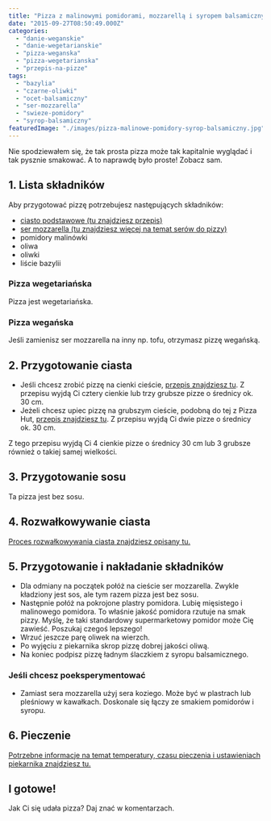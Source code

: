 ```yaml
---
title: "Pizza z malinowymi pomidorami, mozzarellą i syropem balsamicznym"
date: "2015-09-27T08:50:49.000Z"
categories: 
  - "danie-weganskie"
  - "danie-wegetarianskie"
  - "pizza-weganska"
  - "pizza-wegetarianska"
  - "przepis-na-pizze"
tags: 
  - "bazylia"
  - "czarne-oliwki"
  - "ocet-balsamiczny"
  - "ser-mozzarella"
  - "swieze-pomidory"
  - "syrop-balsamiczny"
featuredImage: "./images/pizza-malinowe-pomidory-syrop-balsamiczny.jpg"
---
```


Nie spodziewałem się, że tak prosta pizza może tak kapitalnie wyglądać i tak pysznie smakować. A to naprawdę było proste! Zobacz sam.

## 1\. Lista składników

Aby przygotować pizzę potrzebujesz następujących składników:

- <a title="Przepis na ciasto podstawowe" href="/przepis-na-ciasto-na-pizze/">ciasto podstawowe (tu znajdziesz przepis)</a>
- <a title="Ser do pizzy" href="/jaki-ser-wybrac-do-pizzy/">ser mozzarella (tu znajdziesz więcej na temat serów do pizzy)</a>
- pomidory malinówki
- oliwa
- oliwki
- liście bazylii

### Pizza wegetariańska

Pizza jest wegetariańska.

### Pizza wegańska

Jeśli zamienisz ser mozzarella na inny np. tofu, otrzymasz pizzę wegańską.

## 2\. Przygotowanie ciasta

- Jeśli chcesz zrobić pizzę na cienki cieście, <a title="Przepis na ciasto podstawowe" href="/przepis-na-ciasto-na-pizze/">przepis znajdziesz tu</a>. Z przepisu wyjdą Ci cztery cienkie lub trzy grubsze pizze o średnicy ok. 30 cm.
- Jeżeli chcesz upiec pizzę na grubszym cieście, podobną do tej z Pizza Hut, <a title="Przepis na pizzę na grubym cieście" href="/jak-zrobic-ciasto-na-pizze-jak-w-pizza-hut/">przepis znajdziesz tu</a>. Z przepisu wyjdą Ci dwie pizze o średnicy ok. 30 cm.

Z tego przepisu wyjdą Ci 4 cienkie pizze o średnicy 30 cm lub 3 grubsze również o takiej samej wielkości.

## 3\. Przygotowanie sosu

Ta pizza jest bez sosu.

## 4\. Rozwałkowywanie ciasta

<a title="Rozwałkowywanie ciasta" href="/jak-walkowac-ciasto-pizzy/">Proces rozwałkowywania ciasta znajdziesz opisany tu.</a>

## 5\. Przygotowanie i nakładanie składników

- Dla odmiany na początek połóż na cieście ser mozzarella. Zwykle kładziony jest sos, ale tym razem pizza jest bez sosu.
- Następnie połóż na pokrojone plastry pomidora. Lubię mięsistego i malinowego pomidora. To właśnie jakość pomidora rzutuje na smak pizzy. Myślę, że taki standardowy supermarketowy pomidor może Cię zawieść. Poszukaj czegoś lepszego!
- Wrzuć jeszcze parę oliwek na wierzch.
- Po wyjęciu z piekarnika skrop pizzę dobrej jakości oliwą.
- Na koniec podpisz pizzę ładnym ślaczkiem z syropu balsamicznego.

### Jeśli chcesz poeksperymentować

- Zamiast sera mozzarella użyj sera koziego. Może być w plastrach lub pleśniowy w kawałkach. Doskonale się łączy ze smakiem pomidorów i syropu.

## 6\. Pieczenie

<a title="Jak ustawić piekarnik do pieczenia pizzy" href="/jak-ustawic-piekarnik-pieczenia-pizzy/">Potrzebne informacje na temat temperatury, czasu pieczenia i ustawieniach piekarnika znajdziesz tu.</a>

## I gotowe!

Jak Ci się udała pizza? Daj znać w komentarzach.
